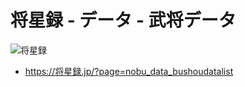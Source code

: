 # 将星録 - データ - 武将データ

![将星録](https://img.shields.io/badge/将星録-with_PK-6479ff.svg)

- https://将星録.jp/?page=nobu_data_bushoudatalist